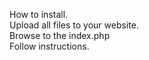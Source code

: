 How to install.<br />
Upload all files to your website.<br />
Browse to the index.php<br />
Follow instructions.
